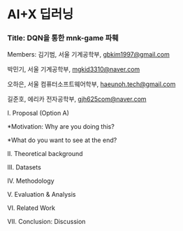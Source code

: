 # AI+X 딥러닝
### Title: DQN을 통한 mnk-game 파훼

Members: 
김기범, 서울 기계공학부, gbkim1997@gmail.com 

박민기, 서울 기계공학부, mgkid3310@naver.com 

오하은, 서울 컴퓨터소프트웨어학부, haeunoh.tech@gmail.com 

길준호, 에리카 전자공학부, gjh625com@naver.com 
 
Ⅰ. Proposal (Option A) 

  *Motivation: Why are you doing this?


  *What do you want to see at the end?

II. Theoretical background

III. Datasets 

IV. Methodology 

V. Evaluation & Analysis  

VI. Related Work

VII. Conclusion: Discussion

